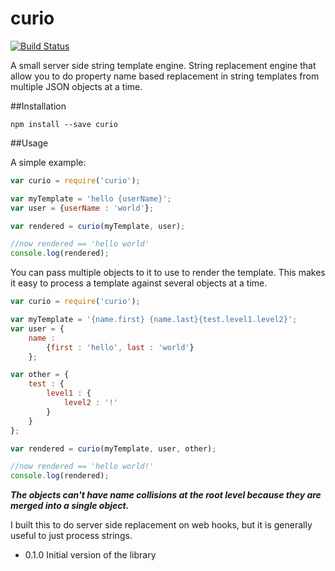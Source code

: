 # curio

[![Build Status](https://travis-ci.org/brianoneil/curio.svg?branch=master)](https://travis-ci.org/brianoneil/curio)

A small server side string template engine.  String replacement engine that allow you to do property name based replacement in string templates from multiple JSON objects at a time.

##Installation

```npm install --save curio```

##Usage

A simple example:
```javascript
var curio = require('curio');

var myTemplate = 'hello {userName}';
var user = {userName : 'world'};

var rendered = curio(myTemplate, user);

//now rendered == 'hello world'
console.log(rendered);

```

You can pass multiple objects to it to use to render the template.  This makes it easy to process a template against several objects at a time.  
```javascript
var curio = require('curio');

var myTemplate = '{name.first} {name.last}{test.level1.level2}';
var user = {
    name :
        {first : 'hello', last : 'world'}
    };

var other = {
    test : {
        level1 : {
            level2 : '!'
        }
    }
};

var rendered = curio(myTemplate, user, other);

//now rendered == 'hello world!'
console.log(rendered);

```

***The objects can't have name collisions  at the root level because they are merged into a single object.***

I built this to do server side replacement on web hooks, but it is generally useful to just process strings.

* 0.1.0 Initial version of the library
